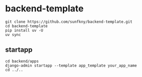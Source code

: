# backend-template
```shell
git clone https://github.com/sunfkny/backend-template.git
cd backend-template
pip install uv -U
uv sync
```
## startapp
```shell
cd backend/apps
django-admin startapp --template app_template your_app_name
cd ../..
```
